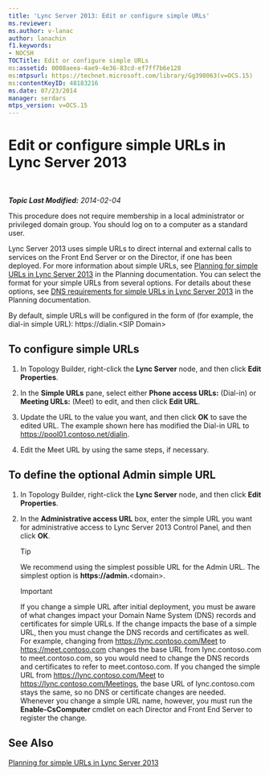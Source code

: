 ```yaml
---
title: 'Lync Server 2013: Edit or configure simple URLs'
ms.reviewer: 
ms.author: v-lanac
author: lanachin
f1.keywords:
- NOCSH
TOCTitle: Edit or configure simple URLs
ms:assetid: 0008aeea-4ae9-4e36-83cd-ef7ff7b6e128
ms:mtpsurl: https://technet.microsoft.com/library/Gg398063(v=OCS.15)
ms:contentKeyID: 48183216
ms.date: 07/23/2014
manager: serdars
mtps_version: v=OCS.15
---
```


<div data-xmlns="http://www.w3.org/1999/xhtml">

<div class="topic" data-xmlns="http://www.w3.org/1999/xhtml" data-msxsl="urn:schemas-microsoft-com:xslt" data-cs="http://msdn.microsoft.com/">

<div data-asp="http://msdn2.microsoft.com/asp">

# Edit or configure simple URLs in Lync Server 2013

</div>

<div id="mainSection">

<div id="mainBody">

<span> </span>

_**Topic Last Modified:** 2014-02-04_

This procedure does not require membership in a local administrator or privileged domain group. You should log on to a computer as a standard user.

Lync Server 2013 uses simple URLs to direct internal and external calls to services on the Front End Server or on the Director, if one has been deployed. For more information about simple URLs, see [Planning for simple URLs in Lync Server 2013](lync-server-2013-planning-for-simple-urls.md) in the Planning documentation. You can select the format for your simple URLs from several options. For details about these options, see [DNS requirements for simple URLs in Lync Server 2013](lync-server-2013-dns-requirements-for-simple-urls.md) in the Planning documentation.

By default, simple URLs will be configured in the form of (for example, the dial-in simple URL): https://dialin.\<SIP Domain\>

<div>

## To configure simple URLs

1.  In Topology Builder, right-click the **Lync Server** node, and then click **Edit Properties**.

2.  In the **Simple URLs** pane, select either **Phone access URLs:** (Dial-in) or **Meeting URLs:** (Meet) to edit, and then click **Edit URL**.

3.  Update the URL to the value you want, and then click **OK** to save the edited URL. The example shown here has modified the Dial-in URL to https://pool01.contoso.net/dialin.

4.  Edit the Meet URL by using the same steps, if necessary.

</div>

<div>

## To define the optional Admin simple URL

1.  In Topology Builder, right-click the **Lync Server** node, and then click **Edit Properties**.

2.  In the **Administrative access URL** box, enter the simple URL you want for administrative access to Lync Server 2013 Control Panel, and then click **OK**.
    
    <div>
    

    > [!TIP]  
    > We recommend using the simplest possible URL for the Admin URL. The simplest option is <STRONG>https://admin.</STRONG>&lt;domain&gt;.

    
    </div>
    
    <div>
    

    > [!IMPORTANT]  
    > If you change a simple URL after initial deployment, you must be aware of what changes impact your Domain Name System (DNS) records and certificates for simple URLs. If the change impacts the base of a simple URL, then you must change the DNS records and certificates as well. For example, changing from https://lync.contoso.com/Meet to https://meet.contoso.com changes the base URL from lync.contoso.com to meet.contoso.com, so you would need to change the DNS records and certificates to refer to meet.contoso.com. If you changed the simple URL from https://lync.contoso.com/Meet to https://lync.contoso.com/Meetings, the base URL of lync.contoso.com stays the same, so no DNS or certificate changes are needed. Whenever you change a simple URL name, however, you must run the <STRONG>Enable-CsComputer</STRONG> cmdlet on each Director and Front End Server to register the change.

    
    </div>

</div>

<div>

## See Also


[Planning for simple URLs in Lync Server 2013](lync-server-2013-planning-for-simple-urls.md)  
  

</div>

</div>

<span> </span>

</div>

</div>

</div>

